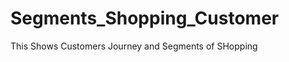 # Segments_Shopping_Customer
This Shows Customers Journey and Segments of SHopping 
<!-- Failed to upload "shopping experience.jpg" -->
